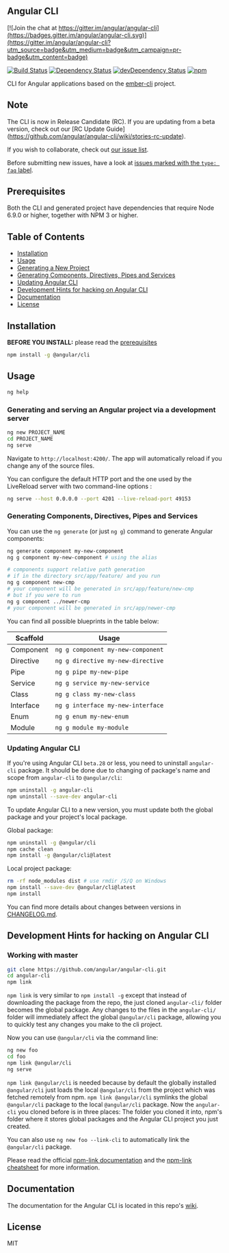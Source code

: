 ## Angular CLI

[![Join the chat at https://gitter.im/angular/angular-cli](https://badges.gitter.im/angular/angular-cli.svg)](https://gitter.im/angular/angular-cli?utm_source=badge&utm_medium=badge&utm_campaign=pr-badge&utm_content=badge)

[![Build Status][travis-badge]][travis-badge-url]
[![Dependency Status][david-badge]][david-badge-url]
[![devDependency Status][david-dev-badge]][david-dev-badge-url]
[![npm][npm-badge]][npm-badge-url]

CLI for Angular applications based on the [ember-cli](http://www.ember-cli.com/) project.

## Note

The CLI is now in Release Candidate (RC).
If you are updating from a beta version, check out our [RC Update Guide]
(https://github.com/angular/angular-cli/wiki/stories-rc-update).

If you wish to collaborate, check out [our issue list](https://github.com/angular/angular-cli/issues).

Before submitting new issues, have a look at [issues marked with the `type: faq` label](https://github.com/angular/angular-cli/issues?utf8=%E2%9C%93&q=is%3Aissue%20label%3A%22type%3A%20faq%22%20).

## Prerequisites

Both the CLI and generated project have dependencies that require Node 6.9.0 or higher, together
with NPM 3 or higher.

## Table of Contents

* [Installation](#installation)
* [Usage](#usage)
* [Generating a New Project](#generating-and-serving-an-angular-project-via-a-development-server)
* [Generating Components, Directives, Pipes and Services](#generating-components-directives-pipes-and-services)
* [Updating Angular CLI](#updating-angular-cli)
* [Development Hints for hacking on Angular CLI](#development-hints-for-hacking-on-angular-cli)
* [Documentation](#documentation)
* [License](#license)

## Installation

**BEFORE YOU INSTALL:** please read the [prerequisites](#prerequisites)
```bash
npm install -g @angular/cli
```

## Usage

```bash
ng help
```

### Generating and serving an Angular project via a development server

```bash
ng new PROJECT_NAME
cd PROJECT_NAME
ng serve
```
Navigate to `http://localhost:4200/`. The app will automatically reload if you change any of the source files.

You can configure the default HTTP port and the one used by the LiveReload server with two command-line options :

```bash
ng serve --host 0.0.0.0 --port 4201 --live-reload-port 49153
```

### Generating Components, Directives, Pipes and Services

You can use the `ng generate` (or just `ng g`) command to generate Angular components:

```bash
ng generate component my-new-component
ng g component my-new-component # using the alias

# components support relative path generation
# if in the directory src/app/feature/ and you run
ng g component new-cmp
# your component will be generated in src/app/feature/new-cmp
# but if you were to run
ng g component ../newer-cmp
# your component will be generated in src/app/newer-cmp
```
You can find all possible blueprints in the table below:

Scaffold  | Usage
---       | ---
Component | `ng g component my-new-component`
Directive | `ng g directive my-new-directive`
Pipe      | `ng g pipe my-new-pipe`
Service   | `ng g service my-new-service`
Class     | `ng g class my-new-class`
Interface | `ng g interface my-new-interface`
Enum      | `ng g enum my-new-enum`
Module    | `ng g module my-module`

### Updating Angular CLI

If you're using Angular CLI `beta.28` or less, you need to uninstall `angular-cli` package. It should be done due to changing of package's name and scope from `angular-cli` to `@angular/cli`:
```bash
npm uninstall -g angular-cli
npm uninstall --save-dev angular-cli
```

To update Angular CLI to a new version, you must update both the global package and your project's local package.

Global package:
```bash
npm uninstall -g @angular/cli
npm cache clean
npm install -g @angular/cli@latest
```

Local project package:
```bash
rm -rf node_modules dist # use rmdir /S/Q on Windows
npm install --save-dev @angular/cli@latest
npm install
```

You can find more details about changes between versions in [CHANGELOG.md](https://github.com/angular/angular-cli/blob/master/CHANGELOG.md).


## Development Hints for hacking on Angular CLI

### Working with master

```bash
git clone https://github.com/angular/angular-cli.git
cd angular-cli
npm link
```

`npm link` is very similar to `npm install -g` except that instead of downloading the package
from the repo, the just cloned `angular-cli/` folder becomes the global package.
Any changes to the files in the `angular-cli/` folder will immediately affect the global `@angular/cli` package,
allowing you to quickly test any changes you make to the cli project.

Now you can use `@angular/cli` via the command line:

```bash
ng new foo
cd foo
npm link @angular/cli
ng serve
```

`npm link @angular/cli` is needed because by default the globally installed `@angular/cli` just loads
the local `@angular/cli` from the project which was fetched remotely from npm.
`npm link @angular/cli` symlinks the global `@angular/cli` package to the local `@angular/cli` package.
Now the `angular-cli` you cloned before is in three places:
The folder you cloned it into, npm's folder where it stores global packages and the Angular CLI project you just created.

You can also use `ng new foo --link-cli` to automatically link the `@angular/cli` package.

Please read the official [npm-link documentation](https://www.npmjs.org/doc/cli/npm-link.html)
and the [npm-link cheatsheet](http://browsenpm.org/help#linkinganynpmpackagelocally) for more information.


## Documentation

The documentation for the Angular CLI is located in this repo's [wiki](https://github.com/angular/angular-cli/wiki).

## License

MIT


[travis-badge]: https://travis-ci.org/angular/angular-cli.svg?branch=master
[travis-badge-url]: https://travis-ci.org/angular/angular-cli
[david-badge]: https://david-dm.org/angular/angular-cli.svg
[david-badge-url]: https://david-dm.org/angular/angular-cli
[david-dev-badge]: https://david-dm.org/angular/angular-cli/dev-status.svg
[david-dev-badge-url]: https://david-dm.org/angular/angular-cli?type=dev
[npm-badge]: https://img.shields.io/npm/v/@angular/cli.svg
[npm-badge-url]: https://www.npmjs.com/package/@angular/cli
